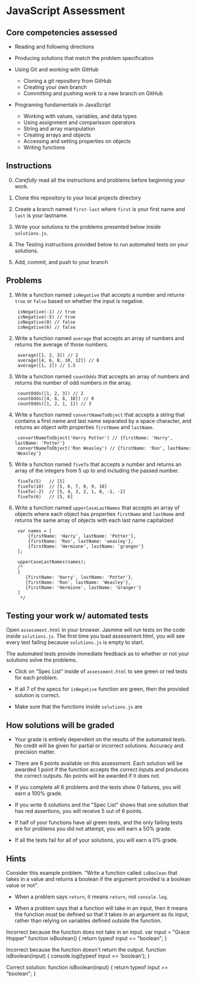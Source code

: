 # JavaScript Assessment

## Core competencies assessed

- Reading and following directions
- Producing solutions that match the problem specification
- Using Git and working with GitHub
    - Cloning a git repository from GitHub
    - Creating your own branch
    - Committing and pushing work to a new branch on GitHub

- Programing fundamentals in JavaScript
    - Working with values, variables, and data types
    - Using assignment and comparisson operators
    - String and array manipulation
    - Creating arrays and objects
    - Accessing and setting properties on objects
    - Writing functions

## Instructions

0. *Carefully* read all the instructions and problems before beginning your work.

1. Clone this repository to your local projects directory

1. Create a branch named `first-last` where `first` is your first name and `last` is your lastname.

1. Write your solutions to the problems presented below inside `solutions.js`.

1. The Testing instructions provided below to run automated tests on your solutions.

1. Add, commit, and push to your branch

## Problems

1. Write a function named `isNegative` that accepts a number and returns `true` or `false` based on whether the input is negative.

        isNegative(-1) // true
        isNegative(-5) // true
        isNegative(0) // false
        isNegative(6) // false

2. Write a function named `average` that accepts an array of numbers and returns
   the average of those numbers.

        average([1, 2, 3]) // 2
        average([4, 6, 8, 10, 12]) // 8
        average([1, 2]) // 1.5

3. Write a function named `countOdds` that accepts an array of numbers and
   returns the number of odd numbers in the array.

        countOdds([1, 2, 3]) // 2
        countOdds([4, 6, 8, 10]) // 0
        countOdds([1, 2, 1, 1]) // 3

4. Write a function named `convertNameToObject` that accepts a string that
   contains a first name and last name separated by a space character, and returns an
   object with properties `firstName` and `lastName`.

        convertNameToObject('Harry Potter') // {firstName: 'Harry', lastName: 'Potter'}
        convertNameToObject('Ron Weasley') // {firstName: 'Ron', lastName: 'Weasley'}

5. Write a function named `fiveTo` that accepts a number and returns an array of
   the integers from 5 up to and including the passed number.

        fiveTo(5)   // [5]
        fiveTo(10)  // [5, 6, 7, 8, 9, 10]
        fiveTo(-2)  // [5, 4, 3, 2, 1, 0, -1, -2] 
        fiveTo(6)   // [5, 6]
   
6. Write a function named `upperCaseLastNames` that accepts an array of objects
   where each object has properties `firstName` and `lastName` and returns the
   same array of objects with each last name capitalized

        var names = [
            {firstName: 'Harry', lastName: 'Potter'},
            {firstName: 'Ron', lastName: 'weasley'},
            {firstName: 'Hermione', lastName: 'granger'}
        ];

        upperCaseLastNames(names);
        /*
        [
           {firstName: 'Harry', lastName: 'Potter'},
           {firstName: 'Ron', lastName: 'Weasley'},
           {firstName: 'Hermione', lastName: 'Granger'}
        ]
         */

## Testing your work w/ automated tests

Open `assessment.html` in your browser. Jasmine will run tests on the code inside `solutions.js`. The first time you load assessment.html, you will see every test failing because `solutions.js` is empty to start. 

The automated tests provide immediate feedback as to whether or not your solutions solve the problems.

- Click on "Spec List" inside of `assessment.html` to see green or red tests for each problem.

- If all 7 of the specs for `isNegative` function are green, then the provided solution is correct.

- Make sure that the functions inside `solutions.js` are 

## How solutions will be graded

- Your grade is entirely dependent on the results of the automated tests. No credit will be given for partial or incorrect solutions. Accuracy and precision matter.

- There are 6 points available on this assessment. Each solution will be awarded 1 point if the function accepts the correct inputs and produces the correct outputs. No points will be awarded if it does not. 

- If you complete all 6 problems and the tests show 0 failures, you will earn a 100% grade.

- If you write 6 solutions and the "Spec List" shows that one solution that has red assertions, you will receive 5 out of 6 points. 

- If half of your functions have all green tests, and the only failing tests are for problems you did not attempt, you will earn a 50% grade.

- If all the tests fail for all of your solutions, you will earn a 0% grade.

## Hints

Consider this example problem. "Write a function called `isBoolean` that takes in a value and returns a boolean if the argument provided is a boolean value or not".

- When a problem says `return`, it means `return`, not `console.log`. 

- When a problem says that a function will take in an input, then it means the function must be defined so that it takes in an argument as its input, rather than relying on variables defined outside the function.

Incorrect because the function does not take in an input.
    var input = "Grace Hopper"
    function isBoolean() {
        return typeof input == "boolean";
    }

Incorrect because the function doesn't return the output.
    function isBoolean(input) {
        console.log(typeof input == 'boolean');
    }

Correct solution:
    function isBoolean(input) {
        return typeof input == "boolean";
    }

